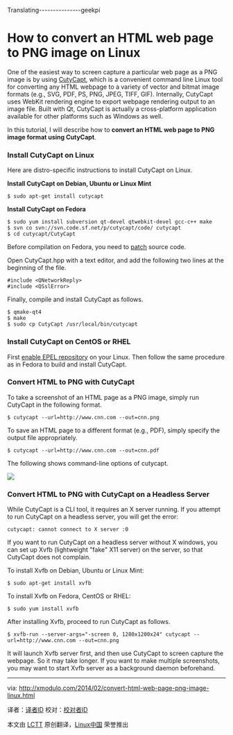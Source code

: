 Translating---------------geekpi


How to convert an HTML web page to PNG image on Linux
================================================================================
One of the easiest way to screen capture a particular web page as a PNG image is by using [CutyCapt][1], which is a convenient command line Linux tool for converting any HTML webpage to a variety of vector and bitmat image formats (e.g., SVG, PDF, PS, PNG, JPEG, TIFF, GIF). Internally, CutyCapt uses WebKit rendering engine to export webpage rendering output to an image file. Built with Qt, CutyCapt is actually a cross-platform application available for other platforms such as Windows as well.

In this tutorial, I will describe how to **convert an HTML web page to PNG image format using CutyCapt**.

### Install CutyCapt on Linux ###

Here are distro-specific instructions to install CutyCapt on Linux.

**Install CutyCapt on Debian, Ubuntu or Linux Mint**

    $ sudo apt-get install cutycapt 

**Install CutyCapt on Fedora**

    $ sudo yum install subversion qt-devel qtwebkit-devel gcc-c++ make
    $ svn co svn://svn.code.sf.net/p/cutycapt/code/ cutycapt
    $ cd cutycapt/CutyCapt 

Before compilation on Fedora, you need to [patch][2] source code.

Open CutyCapt.hpp with a text editor, and add the following two lines at the beginning of the file.

    #include <QNetworkReply>
    #include <QSslError>

Finally, compile and install CutyCapt as follows.

    $ qmake-qt4
    $ make
    $ sudo cp CutyCapt /usr/local/bin/cutycapt 

### Install CutyCapt on CentOS or RHEL ###

First [enable EPEL repository][3] on your Linux. Then follow the same procedure as in Fedora to build and install CutyCapt.

### Convert HTML to PNG with CutyCapt ###

To take a screenshot of an HTML page as a PNG image, simply run CutyCapt in the following format.

    $ cutycapt --url=http://www.cnn.com --out=cnn.png

To save an HTML page to a different format (e.g., PDF), simply specify the output file appropriately.

    $ cutycapt --url=http://www.cnn.com --out=cnn.pdf

The following shows command-line options of cutycapt.

![](http://farm3.staticflickr.com/2811/12542271814_3c2563d405_z.jpg)

### Convert HTML to PNG with CutyCapt on a Headless Server ###

While CutyCapt is a CLI tool, it requires an X server running. If you attempt to run CutyCapt on a headless server, you will get the error:

    cutycapt: cannot connect to X server :0

If you want to run CutyCapt on a headless server without X windows, you can set up Xvfb (lightweight "fake" X11 server) on the server, so that CutyCapt does not complain.

To install Xvfb on Debian, Ubuntu or Linux Mint:

    $ sudo apt-get install xvfb 

To install Xvfb on Fedora, CentOS or RHEL:

    $ sudo yum install xvfb 

After installing Xvfb, proceed to run CutyCapt as follows.

    $ xvfb-run --server-args="-screen 0, 1280x1200x24" cutycapt --url=http://www.cnn.com --out=cnn.png 

It will launch Xvfb server first, and then use CutyCapt to screen capture the webpage. So it may take longer. If you want to make multiple screenshots, you may want to start Xvfb server as a background daemon beforehand.

--------------------------------------------------------------------------------

via: http://xmodulo.com/2014/02/convert-html-web-page-png-image-linux.html

译者：[译者ID](https://github.com/译者ID) 校对：[校对者ID](https://github.com/校对者ID)

本文由 [LCTT](https://github.com/LCTT/TranslateProject) 原创翻译，[Linux中国](http://linux.cn/) 荣誉推出

[1]:http://cutycapt.sourceforge.net/
[2]:https://github.com/hoehrmann/CutyCapt/issues/3
[3]:http://xmodulo.com/2013/03/how-to-set-up-epel-repository-on-centos.html
